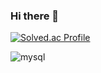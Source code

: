 ### Hi there 👋


[![Solved.ac Profile](http://mazassumnida.wtf/api/generate_badge?boj=dreamthre)](https://solved.ac/dreamthre)

![mysql](https://img.shields.io/badge/mysql-4479A1.svg?&style=for-the-badge&logo=mysql&logoColor=white)


<!--
**giraffenostrils/giraffenostrils** is a ✨ _special_ ✨ repository because its `README.md` (this file) appears on your GitHub profile.

Here are some ideas to get you started:

- 🔭 I’m currently working on ...
- 🌱 I’m currently learning ...
- 👯 I’m looking to collaborate on ...
- 🤔 I’m looking for help with ...
- 💬 Ask me about ...
- 📫 How to reach me: ...
- 😄 Pronouns: ...
- ⚡ Fun fact: ...
-->
